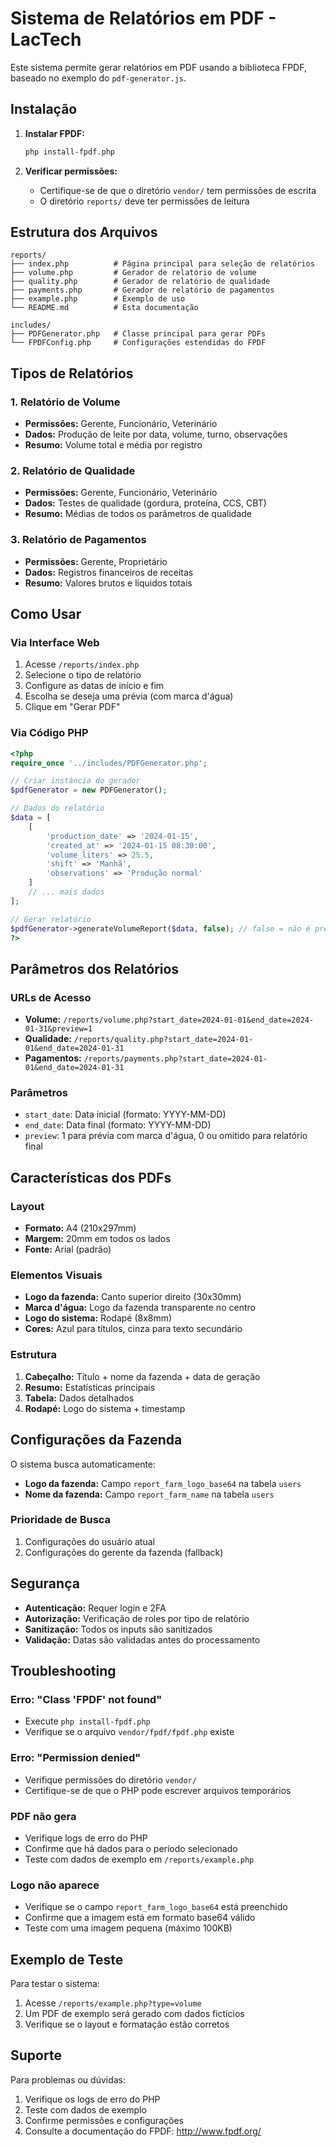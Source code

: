 # Sistema de Relatórios em PDF - LacTech

Este sistema permite gerar relatórios em PDF usando a biblioteca FPDF, baseado no exemplo do `pdf-generator.js`.

## Instalação

1. **Instalar FPDF:**
   ```bash
   php install-fpdf.php
   ```

2. **Verificar permissões:**
   - Certifique-se de que o diretório `vendor/` tem permissões de escrita
   - O diretório `reports/` deve ter permissões de leitura

## Estrutura dos Arquivos

```
reports/
├── index.php          # Página principal para seleção de relatórios
├── volume.php         # Gerador de relatório de volume
├── quality.php        # Gerador de relatório de qualidade
├── payments.php       # Gerador de relatório de pagamentos
├── example.php        # Exemplo de uso
└── README.md          # Esta documentação

includes/
├── PDFGenerator.php   # Classe principal para gerar PDFs
└── FPDFConfig.php     # Configurações estendidas do FPDF
```

## Tipos de Relatórios

### 1. Relatório de Volume
- **Permissões:** Gerente, Funcionário, Veterinário
- **Dados:** Produção de leite por data, volume, turno, observações
- **Resumo:** Volume total e média por registro

### 2. Relatório de Qualidade
- **Permissões:** Gerente, Funcionário, Veterinário
- **Dados:** Testes de qualidade (gordura, proteína, CCS, CBT)
- **Resumo:** Médias de todos os parâmetros de qualidade

### 3. Relatório de Pagamentos
- **Permissões:** Gerente, Proprietário
- **Dados:** Registros financeiros de receitas
- **Resumo:** Valores brutos e líquidos totais

## Como Usar

### Via Interface Web
1. Acesse `/reports/index.php`
2. Selecione o tipo de relatório
3. Configure as datas de início e fim
4. Escolha se deseja uma prévia (com marca d'água)
5. Clique em "Gerar PDF"

### Via Código PHP
```php
<?php
require_once '../includes/PDFGenerator.php';

// Criar instância do gerador
$pdfGenerator = new PDFGenerator();

// Dados do relatório
$data = [
    [
        'production_date' => '2024-01-15',
        'created_at' => '2024-01-15 08:30:00',
        'volume_liters' => 25.5,
        'shift' => 'Manhã',
        'observations' => 'Produção normal'
    ]
    // ... mais dados
];

// Gerar relatório
$pdfGenerator->generateVolumeReport($data, false); // false = não é prévia
?>
```

## Parâmetros dos Relatórios

### URLs de Acesso
- **Volume:** `/reports/volume.php?start_date=2024-01-01&end_date=2024-01-31&preview=1`
- **Qualidade:** `/reports/quality.php?start_date=2024-01-01&end_date=2024-01-31`
- **Pagamentos:** `/reports/payments.php?start_date=2024-01-01&end_date=2024-01-31`

### Parâmetros
- `start_date`: Data inicial (formato: YYYY-MM-DD)
- `end_date`: Data final (formato: YYYY-MM-DD)
- `preview`: 1 para prévia com marca d'água, 0 ou omitido para relatório final

## Características dos PDFs

### Layout
- **Formato:** A4 (210x297mm)
- **Margem:** 20mm em todos os lados
- **Fonte:** Arial (padrão)

### Elementos Visuais
- **Logo da fazenda:** Canto superior direito (30x30mm)
- **Marca d'água:** Logo da fazenda transparente no centro
- **Logo do sistema:** Rodapé (8x8mm)
- **Cores:** Azul para títulos, cinza para texto secundário

### Estrutura
1. **Cabeçalho:** Título + nome da fazenda + data de geração
2. **Resumo:** Estatísticas principais
3. **Tabela:** Dados detalhados
4. **Rodapé:** Logo do sistema + timestamp

## Configurações da Fazenda

O sistema busca automaticamente:
- **Logo da fazenda:** Campo `report_farm_logo_base64` na tabela `users`
- **Nome da fazenda:** Campo `report_farm_name` na tabela `users`

### Prioridade de Busca
1. Configurações do usuário atual
2. Configurações do gerente da fazenda (fallback)

## Segurança

- **Autenticação:** Requer login e 2FA
- **Autorização:** Verificação de roles por tipo de relatório
- **Sanitização:** Todos os inputs são sanitizados
- **Validação:** Datas são validadas antes do processamento

## Troubleshooting

### Erro: "Class 'FPDF' not found"
- Execute `php install-fpdf.php`
- Verifique se o arquivo `vendor/fpdf/fpdf.php` existe

### Erro: "Permission denied"
- Verifique permissões do diretório `vendor/`
- Certifique-se de que o PHP pode escrever arquivos temporários

### PDF não gera
- Verifique logs de erro do PHP
- Confirme que há dados para o período selecionado
- Teste com dados de exemplo em `/reports/example.php`

### Logo não aparece
- Verifique se o campo `report_farm_logo_base64` está preenchido
- Confirme que a imagem está em formato base64 válido
- Teste com uma imagem pequena (máximo 100KB)

## Exemplo de Teste

Para testar o sistema:
1. Acesse `/reports/example.php?type=volume`
2. Um PDF de exemplo será gerado com dados fictícios
3. Verifique se o layout e formatação estão corretos

## Suporte

Para problemas ou dúvidas:
1. Verifique os logs de erro do PHP
2. Teste com dados de exemplo
3. Confirme permissões e configurações
4. Consulte a documentação do FPDF: http://www.fpdf.org/



